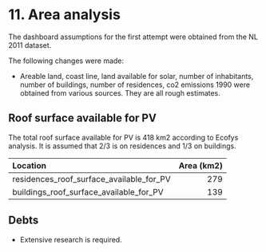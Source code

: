 # 11. Area analysis

The dashboard assumptions for the first attempt were obtained from the NL 2011 dataset.


The following changes were made:

- Areable land, coast line, land available for solar, number of inhabitants, number of buildings, number of residences, co2 emissions 1990 were obtained from various sources. They are all rough estimates.


## Roof surface available for PV

The total roof surface available for PV is 418 km2 according to Ecofys analysis. It is assumed that 2/3 is on residences and 1/3 on buildings.

| Location                                 | Area (km2) |
| :--------------------------------------- | ---------: |
| residences_roof_surface_available_for_PV |       279  |
| buildings_roof_surface_available_for_PV  |       139  |


## Debts

- Extensive research is required.